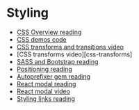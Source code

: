 # Styling

  * [CSS Overview reading][css]
  * [CSS demos code][css-demos]
  * [CSS transforms and transitions video][css-transitions]
  * [CSS transforms video][css-transforms]
  * [SASS and Bootstrap reading][sass-and-bootstrap]
  * [Positioning reading][positioning]
  * [Autoprefixer gem reading][autoprefixer]
  * [React modal reading][react-modal]
  * [React modal video][react-modal-video]
  * [Styling links reading][styling-links]

[css]: ./styling/css.md
[css-demos]: https://github.com/appacademy/css-demos
[css-transitions]: https://vimeo.com/164928587
[positioning]: ./styling/positioning.md
[sass-and-bootstrap]: ./styling/sass-bootstrap-typography.md
[autoprefixer]: ./styling/autoprefixer.md
[react-modal]: ./styling/react-modals.md
[react-modal-video]: https://vimeo.com/164336429
[styling-links]: ./styling/styling.md
